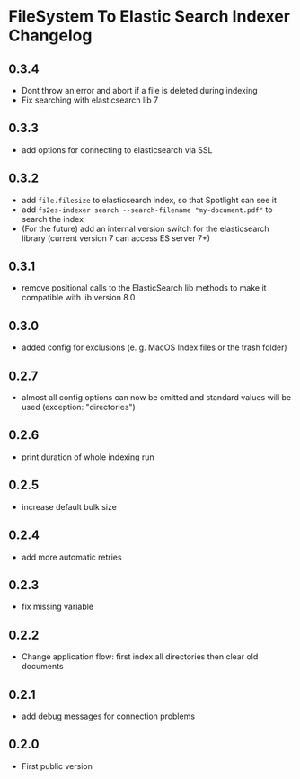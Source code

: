 # FileSystem To Elastic Search Indexer Changelog

## 0.3.4
- Dont throw an error and abort if a file is deleted during indexing
- Fix searching with elasticsearch lib 7

## 0.3.3
- add options for connecting to elasticsearch via SSL

## 0.3.2
- add `file.filesize` to elasticsearch index, so that Spotlight can see it
- add `fs2es-indexer search --search-filename "my-document.pdf"` to search the index
- (For the future) add an internal version switch for the elasticsearch library (current version 7 can access ES server 7+)

## 0.3.1
- remove positional calls to the ElasticSearch lib methods to make it compatible with lib version 8.0

## 0.3.0
- added config for exclusions (e. g. MacOS Index files or the trash folder)

## 0.2.7
- almost all config options can now be omitted and standard values will be used (exception: "directories")

## 0.2.6
- print duration of whole indexing run

## 0.2.5
- increase default bulk size

## 0.2.4
- add more automatic retries

## 0.2.3
- fix missing variable

## 0.2.2
- Change application flow: first index all directories then clear old documents

## 0.2.1
- add debug messages for connection problems

## 0.2.0
- First public version